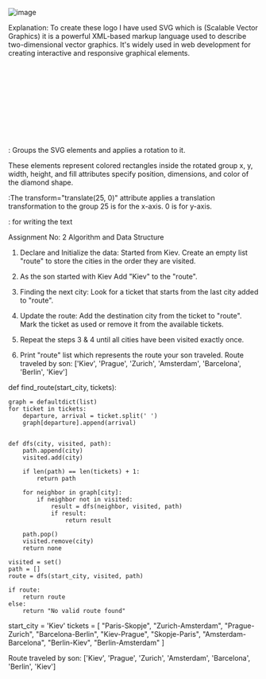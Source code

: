 ![image](https://github.com/monikajpv/LoGo/assets/100360728/39bd3c3d-63c0-4d0a-a161-98ab0cee046a)

Explanation:
To create these logo I have used SVG which is (Scalable Vector Graphics) it is a powerful XML-based markup language used to describe two-dimensional vector graphics. 
It's widely used in web development for creating interactive and responsive graphical elements.

<svg> Begins the SVG element.
width="700" height="700": Sets the width and height of the SVG canvas to 700x700 pixels.
viewBox = "50 0 100 200": Defines the coordinate system and aspect ratio .

<g transform="rotate(45 100 100)">: Groups the SVG elements and applies a rotation to it.

These <rect> elements represent colored rectangles inside the rotated group 
x, y, width, height, and fill attributes specify position, dimensions, and color of the diamond shape.

<g transform="translate(25, 0)">:The transform="translate(25, 0)" attribute applies a translation transformation to the group
25 is for the x-axis.
0 is for y-axis.

 <text>: for writing the text




Assignment No: 2
Algorithm and Data Structure


1. Declare and Initialize the data:
    Started from Kiev.
    Create an empty list "route" to store the cities in the order they are visited.

2. As the son started with Kiev Add "Kiev" to the "route".

3. Finding the next city:
    Look for a ticket that starts from the last city added to "route".

4. Update the route:
    Add the destination city from the ticket to "route".
    Mark the ticket as used or remove it from the available tickets.

5. Repeat the steps 3 & 4 until all cities have been visited exactly once.

6. Print "route" list which represents the route your son traveled.
 Route traveled by son: ['Kiev', 'Prague', 'Zurich', 'Amsterdam', 'Barcelona', 'Berlin', 'Kiev']



def find_route(start_city, tickets):

    graph = defaultdict(list)
    for ticket in tickets:
        departure, arrival = ticket.split(' ')
        graph[departure].append(arrival)
    
    
    def dfs(city, visited, path):
        path.append(city)
        visited.add(city)
        
        if len(path) == len(tickets) + 1:
            return path
        
        for neighbor in graph[city]:
            if neighbor not in visited:
                result = dfs(neighbor, visited, path)
                if result:
                    return result
        
        path.pop()
        visited.remove(city)
        return none
    
    visited = set()
    path = []
    route = dfs(start_city, visited, path)
    
    if route:
        return route
    else:
        return "No valid route found"


start_city = 'Kiev'
tickets = [
    "Paris-Skopje", "Zurich-Amsterdam", "Prague-Zurich",
    "Barcelona-Berlin", "Kiev-Prague", "Skopje-Paris",
    "Amsterdam-Barcelona", "Berlin-Kiev", "Berlin-Amsterdam"
]

Route traveled by son: ['Kiev', 'Prague', 'Zurich', 'Amsterdam', 'Barcelona', 'Berlin', 'Kiev']


